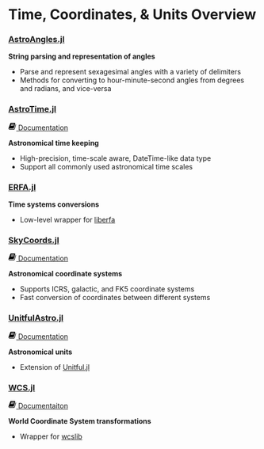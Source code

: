 
# Time, Coordinates, & Units Overview

### [AstroAngles.jl](https://github.com/JuliaAstro/AstroAngles.jl)

**String parsing and representation of angles**

- Parse and represent sexagesimal angles with a variety of delimiters
- Methods for converting to hour-minute-second angles from degrees and radians, and vice-versa

### [AstroTime.jl](https://github.com/JuliaAstro/AstroTime.jl)
[![book icon](../assets/book.png) Documentation](https://juliaastro.github.io/AstroTime.jl/stable/)

**Astronomical time keeping**

- High-precision, time-scale aware, DateTime-like data type
- Support all commonly used astronomical time scales

### [ERFA.jl](https://github.com/JuliaAstro/ERFA.jl)

**Time systems conversions**

- Low-level wrapper for [liberfa](https://github.com/liberfa/erfa)

### [SkyCoords.jl](https://github.com/JuliaAstro/SkyCoords.jl)
[![book icon](../assets/book.png) Documentation](https://juliaastro.org/SkyCoords.jl/stable/)

**Astronomical coordinate systems**

- Supports ICRS, galactic, and FK5 coordinate systems
- Fast conversion of coordinates between different systems

### [UnitfulAstro.jl](https://github.com/JuliaAstro/UnitfulAstro.jl)
[![book icon](../assets/book.png) Documentation](https://juliaastro.github.io/UnitfulAstro.jl/stable/)

**Astronomical units**

- Extension of [Unitful.jl](https://github.com/painterqubits/Unitful.jl)

### [WCS.jl](https://github.com/JuliaAstro/WCS.jl)
[![book icon](../assets/book.png) Documentaiton](https://juliaastro.github.io/WCS.jl/stable/)

**World Coordinate System transformations**

- Wrapper for [wcslib](https://www.atnf.csiro.au/people/mcalabre/WCS/wcslib/)

